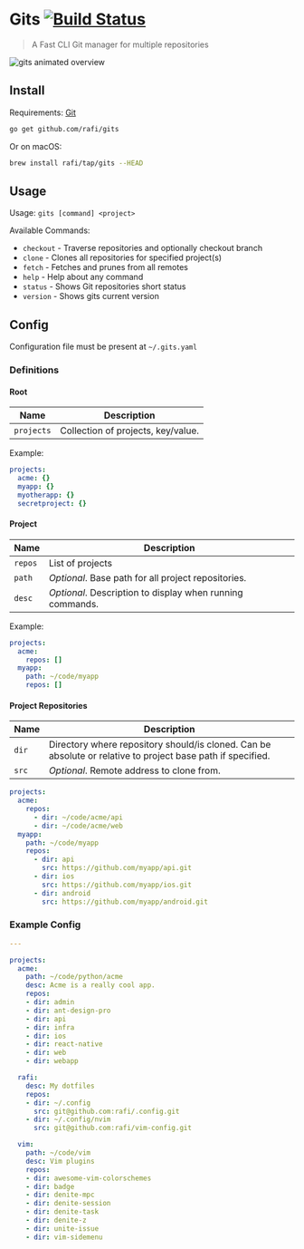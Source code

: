 # Gits [![Build Status](https://travis-ci.org/rafi/gits.svg?branch=master)](https://travis-ci.org/rafi/gits)

> A Fast CLI Git manager for multiple repositories

![gits animated overview](http://rafi.io/static/img/project/gits/overview.gif)

## Install

Requirements: [Git](https://git-scm.com/)

```bash
go get github.com/rafi/gits
```

Or on macOS:

```bash
brew install rafi/tap/gits --HEAD
```

## Usage

Usage: `gits [command] <project>`

Available Commands:

* `checkout` - Traverse repositories and optionally checkout branch
* `clone` -    Clones all repositories for specified project(s)
* `fetch` -    Fetches and prunes from all remotes
* `help` -     Help about any command
* `status` -   Shows Git repositories short status
* `version` -  Shows gits current version

## Config

Configuration file must be present at `~/.gits.yaml`

### Definitions

#### Root

Name | Description |
-----|-------------|
`projects` | Collection of projects, key/value.

Example:

```yaml
projects:
  acme: {}
  myapp: {}
  myotherapp: {}
  secretproject: {}
```

#### Project

Name | Description |
-----|-------------|
`repos` | List of projects
`path` | _Optional_. Base path for all project repositories.
`desc` | _Optional_. Description to display when running commands.

Example:

```yaml
projects:
  acme:
    repos: []
  myapp:
    path: ~/code/myapp
    repos: []
```

#### Project Repositories

Name | Description |
-----|-------------|
`dir` | Directory where repository should/is cloned. Can be absolute or relative to project base path if specified.
`src` | _Optional_. Remote address to clone from.

```yaml
projects:
  acme:
    repos:
      - dir: ~/code/acme/api
      - dir: ~/code/acme/web
  myapp:
    path: ~/code/myapp
    repos:
      - dir: api
        src: https://github.com/myapp/api.git
      - dir: ios
        src: https://github.com/myapp/ios.git
      - dir: android
        src: https://github.com/myapp/android.git
```

### Example Config

```yaml
---

projects:
  acme:
    path: ~/code/python/acme
    desc: Acme is a really cool app.
    repos:
    - dir: admin
    - dir: ant-design-pro
    - dir: api
    - dir: infra
    - dir: ios
    - dir: react-native
    - dir: web
    - dir: webapp

  rafi:
    desc: My dotfiles
    repos:
    - dir: ~/.config
      src: git@github.com:rafi/.config.git
    - dir: ~/.config/nvim
      src: git@github.com:rafi/vim-config.git

  vim:
    path: ~/code/vim
    desc: Vim plugins
    repos:
    - dir: awesome-vim-colorschemes
    - dir: badge
    - dir: denite-mpc
    - dir: denite-session
    - dir: denite-task
    - dir: denite-z
    - dir: unite-issue
    - dir: vim-sidemenu
```
